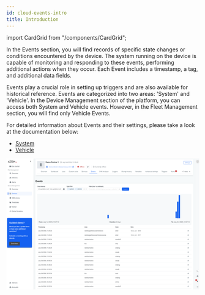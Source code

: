 ```yaml
---
id: cloud-events-intro
title: Introduction
---
```

import CardGrid from "/components/CardGrid";

In the Events section, you will find records of specific state changes or
conditions encountered by the device. The system running on the device is capable of
monitoring and responding to these events, performing additional actions when they
occur. Each Event includes a timestamp, a tag, and additional data fields.

Events play a crucial role in setting up triggers and are also available for
historical reference. Events are categorized into two areas: 'System' and 'Vehicle'.
In the Device Management section of the platform, you can access both System and
Vehicle events. However, in the Fleet Management section, you will find only Vehicle
Events.

For detailed information about Events and their settings, please take a look at the documentation below:

  - [System](system.md)
  - [Vehicle](vehicle.md)

![AutoPi Cloud Events](/img/cloud/device_management/events/intro/events_example.png)

